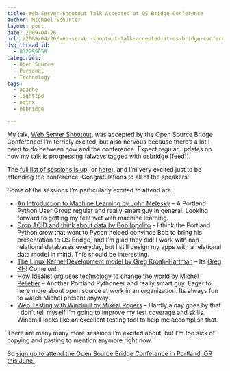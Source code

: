 ```yaml
---
title: Web Server Shootout Talk Accepted at OS Bridge Conference
author: Michael Schurter
layout: post
date: 2009-04-26
url: /2009/04/26/web-server-shootout-talk-accepted-at-os-bridge-conference/
dsq_thread_id:
  - 832799059
categories:
  - Open Source
  - Personal
  - Technology
tags:
  - apache
  - lighttpd
  - nginx
  - osbridge

---
```

My talk, [Web Server Shootout][1], was accepted by the Open Source Bridge Conference! I&#8217;m terribly excited, but also nervous because there&#8217;s a lot I need to do between now and the conference. Expect regular updates on how my talk is progressing (always tagged with osbridge [feed]).

The [full list of sessions is up][2] (or [here][3]), and I&#8217;m very excited just to be attending the conference. Congratulations to all of the speakers!

Some of the sessions I&#8217;m particularly excited to attend are:

  * [An Introduction to Machine Learning by John Melesky][4] &#8211; A Portland Python User Group regular and really smart guy in general. Looking forward to getting my feet wet with machine learning.
  * [Drop ACID and think about data by Bob Ippolito][5] &#8211; I think the Portland Python crew that went to Pycon helped convince Bob to bring his presentation to OS Bridge, and I&#8217;m glad they did! I work with non-relational databases everyday, but I still design my apps with a relational data model in mind. This should be interesting.
  * [The Linux Kernel Development model by Greg Kroah-Hartman][6] &#8211; Its [Greg KH][7]! Come on!
  * [How Idealist.org uses technology to change the world by Michel Pelletier][8] &#8211; Another Portland Pythoneer and really smart guy. Eager to here more about open source at work in an organization. Its always fun to watch Michel present anyway.
  * [Web Testing with Windmill by Mikeal Rogers][9] &#8211; Hardly a day goes by that I don&#8217;t tell myself I&#8217;m going to improve my test coverage and skills. Windmill looks like an excellent testing tool to help me accomplish that.

There are many many more sessions I&#8217;m excited about, but I&#8217;m too sick of copying and pasting to mention anymore right now.

So [sign up to attend the Open Source Bridge Conference in Portland, OR this June!][10]

 [1]: http://opensourcebridge.org/sessions/119
 [2]: http://opensourcebridge.org/2009/04/open-source-bridge-conference-confirmed-speakers/
 [3]: http://opensourcebridge.org/events/2009/sessions
 [4]: http://opensourcebridge.org/sessions/20
 [5]: http://opensourcebridge.org/sessions/100
 [6]: http://opensourcebridge.org/sessions/33
 [7]: http://en.wikipedia.org/wiki/Greg_Kroah-Hartman
 [8]: http://opensourcebridge.org/sessions/95
 [9]: http://opensourcebridge.org/sessions/36
 [10]: http://opensourcebridge.org/attend/